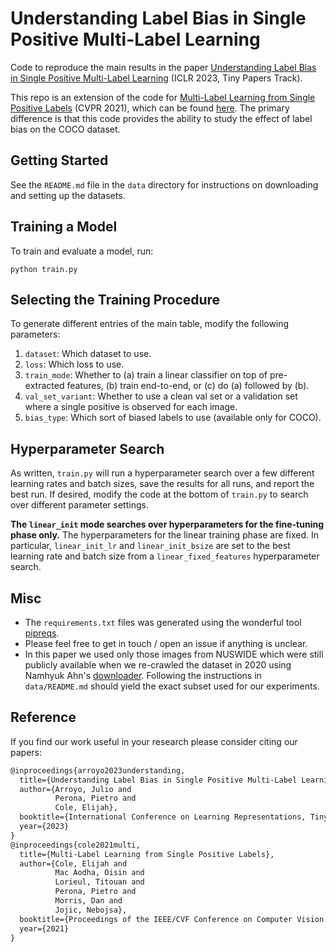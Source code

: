 # Understanding Label Bias in Single Positive Multi-Label Learning

Code to reproduce the main results in the paper [Understanding Label Bias in Single Positive Multi-Label Learning](http://arxiv.org/abs/2305.15584) (ICLR 2023, Tiny Papers Track). 

This repo is an extension of the code for [Multi-Label Learning from Single Positive Labels](https://arxiv.org/abs/2106.09708) (CVPR 2021), which can be found [here](https://github.com/elijahcole/single-positive-multi-label). The primary difference is that this code provides the ability to study the effect of label bias on the COCO dataset. 

## Getting Started

See the `README.md` file in the `data` directory for instructions on downloading and setting up the datasets.

## Training a Model

To train and evaluate a model, run:
```
python train.py
```

## Selecting the Training Procedure
To generate different entries of the main table, modify the following parameters:
1. `dataset`: Which dataset to use.
1. `loss`: Which loss to use.
1. `train_mode`: Whether to (a) train a linear classifier on top of pre-extracted features, (b) train end-to-end, or (c) do (a) followed by (b).
1. `val_set_variant`: Whether to use a clean val set or a validation set where a single positive is observed for each image.
1. `bias_type`: Which sort of biased labels to use (available only for COCO). 

## Hyperparameter Search
As written, `train.py` will run a hyperparameter search over a few different learning rates and batch sizes, save the results for all runs, and report the best run. If desired, modify the code at the bottom of `train.py` to search over different parameter settings. 

**The `linear_init` mode searches over hyperparameters for the fine-tuning phase only.** The hyperparameters for the linear training phase are fixed. In particular, `linear_init_lr` and `linear_init_bsize` are set to the best learning rate and batch size from a `linear_fixed_features` hyperparameter search. 

## Misc
* The `requirements.txt` files was generated using the wonderful tool [pipreqs](https://github.com/bndr/pipreqs).
* Please feel free to get in touch / open an issue if anything is unclear. 
* In this paper we used only those images from NUSWIDE which were still publicly available when we re-crawled the dataset in 2020 using Namhyuk Ahn's [downloader](https://github.com/nmhkahn/NUS-WIDE-downloader). Following the instructions in `data/README.md` should yield the exact subset used for our experiments. 

## Reference  
If you find our work useful in your research please consider citing our papers:  

```latex
@inproceedings{arroyo2023understanding,
  title={Understanding Label Bias in Single Positive Multi-Label Learning},
  author={Arroyo, Julio and 
          Perona, Pietro and 
          Cole, Elijah},
  booktitle={International Conference on Learning Representations, Tiny Papers Track},
  year={2023}
}
@inproceedings{cole2021multi,
  title={Multi-Label Learning from Single Positive Labels},
  author={Cole, Elijah and 
          Mac Aodha, Oisin and 
          Lorieul, Titouan and 
          Perona, Pietro and 
          Morris, Dan and 
          Jojic, Nebojsa},
  booktitle={Proceedings of the IEEE/CVF Conference on Computer Vision and Pattern Recognition},
  year={2021}
}
```
